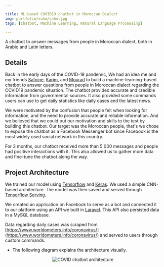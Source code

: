 ```yaml
---

title: ML-based COVID19 chatbot in Moroccan Dialect
img: portfolio/sahm/sahm.jpg
tags: [Chatbot, Machine Learning, Natural Language Processing]

---
```


A chatbot to answer messages from people in Moroccan dialect, both in Arabic and Latin letters.
<!--more-->

## Details

Back in the early days of the COVID-19 pandemic, We had an idea me and my friends [Safoine](https://www.linkedin.com/in/safoinme), [Karim](), and [Mourad]() to build a machine-learning-based chatbot to answer questions from people in Moroccan dialect regarding the COVID19 pandemic situation. The chatbot provided accurate and credible information from governmental sources. It also provided some commands users can use to get daily statistics like daily cases and the latest news.

We were motivated by the confusion that people felt when looking for information, and the need to provide accurate and reliable information. And we believed that we could put our motivation and skills to the test by building this chatbot. Our target was the Moroccan people, that's we chose to expose the chatbot as a Facebook Messenger bot since Facebook is the most widely used social network in this country.

For 3 months, our chatbot received more than 5 000 messages and people had positive interactions with it. This also allowed us to gather more data and fine-tune the chatbot along the way.

## Project Architecture

We trained our model using [Tensorflow](https://www.tensorflow.org/) and [Keras](https://keras.io/). We used a simple CNN-based architecture. The model was then saved and served through [Tensorflow Serving](https://www.tensorflow.org/serving/).

We created an application on Facebook to serve as a bot and connected it to our platform using an API we built in [Laravel](https://laravel.com/). This API also persisted data in a MySQL database.

Data regarding daily cases was scraped from [https://www.worldometers.info/coronavirus/](https://www.worldometers.info/coronavirus/) and served to users through custom commands.

- The following diagram explains the architecture visually.

<center>

![COVID chatbot architecture](/_nuxt/assets/images/portfolio/sahm/architecture.svg "COVID chatbot architecture")

</center>